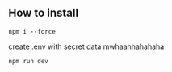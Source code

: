 ## How to install 
```
npm i --force
```
create .env with secret data mwhaahhahahaha
```
npm run dev
```